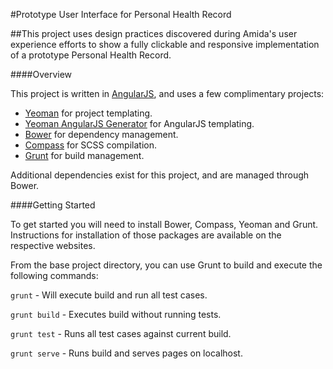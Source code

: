 #Prototype User Interface for Personal Health Record

##This project uses design practices discovered during Amida's user experience efforts to show a fully clickable and responsive implementation of a prototype Personal Health Record.


####Overview

This project is written in [AngularJS](https://angularjs.org/), and uses a few complimentary projects:
	
 - [Yeoman](http://yeoman.io/) for project templating.
 - [Yeoman AngularJS Generator](https://github.com/yeoman/generator-angular) for AngularJS templating.
 - [Bower](http://bower.io/) for dependency management.
 - [Compass](http://compass-style.org/) for SCSS compilation.
 - [Grunt](http://gruntjs.com/) for build management.

Additional dependencies exist for this project, and are managed through Bower.

####Getting Started

To get started you will need to install Bower, Compass, Yeoman and Grunt.  Instructions for installation of those packages are available on the respective websites.

From the base project directory, you can use Grunt to build and execute the following commands:

```grunt``` - Will execute build and run all test cases.

```grunt build``` - Executes build without running tests.

```grunt test``` - Runs all test cases against current build.

```grunt serve``` - Runs build and serves pages on localhost.